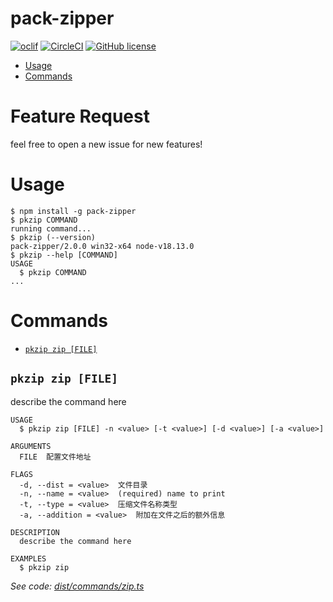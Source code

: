 pack-zipper
=================

[![oclif](https://img.shields.io/badge/cli-oclif-brightgreen.svg)](https://oclif.io)
[![CircleCI](https://circleci.com/gh/oclif/hello-world/tree/main.svg?style=shield)](https://circleci.com/gh/oclif/hello-world/tree/main)
[![GitHub license](https://img.shields.io/github/license/oclif/hello-world)](https://github.com/oclif/hello-world/blob/main/LICENSE)

* [Usage](#usage)
* [Commands](#commands)
<!-- tocstop -->

# Feature Request

feel free to open a new issue for new features! 

# Usage

```sh-session
$ npm install -g pack-zipper
$ pkzip COMMAND
running command...
$ pkzip (--version)
pack-zipper/2.0.0 win32-x64 node-v18.13.0
$ pkzip --help [COMMAND]
USAGE
  $ pkzip COMMAND
...
```
# Commands
* [`pkzip zip [FILE]`](#pkzip-zip-file)

## `pkzip zip [FILE]`

describe the command here

```
USAGE
  $ pkzip zip [FILE] -n <value> [-t <value>] [-d <value>] [-a <value>]

ARGUMENTS
  FILE  配置文件地址

FLAGS
  -d, --dist = <value>  文件目录
  -n, --name = <value>  (required) name to print
  -t, --type = <value>  压缩文件名称类型
  -a, --addition = <value>  附加在文件之后的额外信息

DESCRIPTION
  describe the command here

EXAMPLES
  $ pkzip zip
```

_See code: [dist/commands/zip.ts](https://github.com/alfxjx/pack-zipper/blob/v2.0.0/dist/commands/zip.ts)_
